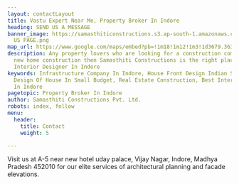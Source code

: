 ```yaml
---
layout: contactLayout
title: Vastu Expert Near Me, Property Broker In Indore
heading: SEND US A MESSAGE
banner_image: https://samasthiticonstructions.s3.ap-south-1.amazonaws.com/uploads/CONTACT
  US PAGE.png
map_url: https://www.google.com/maps/embed?pb=!1m18!1m12!1m3!1d3679.3634267010048!2d75.8907213149628!3d22.75189028509084!2m3!1f0!2f0!3f0!3m2!1i1024!2i768!4f13.1!3m3!1m2!1s0x3963036cfeff8007%3A0xee2e0181159b7bb4!2sSamasthiti%20Constructions%20Pvt.Ltd%20%3A%20Engineer%2C%20Architect%2C%20Interior%20designer%20%26%20Civil%20contractor!5e0!3m2!1sen!2sin!4v1624372975661!5m2!1sen!2sin
description: Any property lovers who are looking for a construction company for your
  new home construction then Samasthiti Constructions is the right place. Call Best
  Interior Designer In Indore
keywords: Infrastructure Company In Indore, House Front Design Indian Style, Front
  Design Of House In Small Budget, Real Estate Construction, Best Interior Designer
  In Indore
pagetopic: Property Broker In Indore
author: Samasthiti Constructions Pvt. Ltd.
robots: index, follow
menu:
  header:
    title: Contact
    weight: 5

---
```

Visit us at A-5 near new hotel uday palace, Vijay Nagar, Indore, Madhya Pradesh 452010 for our elite services of architectural planning and facade elevations.